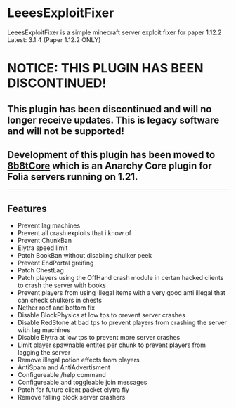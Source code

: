 # LeeesExploitFixer
LeeesExploitFixer is a simple minecraft server exploit fixer for paper 1.12.2 
Latest: 3.1.4 (Paper 1.12.2 ONLY)


# NOTICE: THIS PLUGIN HAS BEEN DISCONTINUED!

## This plugin has been discontinued and will no longer receive updates. This is legacy software and will not be supported!
## Development of this plugin has been moved to [8b8tCore](https://github.com/XeraPlugins/8b8tCore) which is an Anarchy Core plugin for Folia servers running on 1.21.


___

## Features

* Prevent lag machines 
* Prevent all crash exploits that i know of
* Prevent ChunkBan
* Elytra speed limit
* Patch BookBan without disabling shulker peek
* Prevent EndPortal greifing
* Patch ChestLag
* Patch players using the OffHand crash module in certan hacked clients to crash the server with books
* Prevent players from using illegal items with a very good anti illegal that can check shulkers in chests
* Nether roof and bottom fix
* Disable BlockPhysics at low tps to prevent server crashes
* Disable RedStone at bad tps to prevent players from crashing the server with lag machines
* Disable Elytra at low tps to prevent more server crashes
* Limit player spawnable entites per chunk to prevent players from lagging the server
* Remove illegal potion effects from players
* AntiSpam and AntiAdvertisment
* Configureable /help command
* Configureable and toggleable join messages
* Patch for future client packet elytra fly
* Remove falling block server crashers
